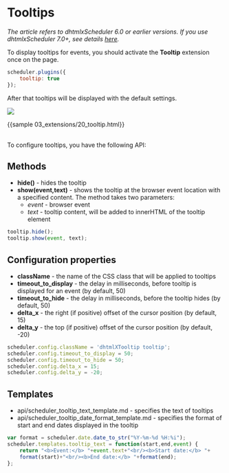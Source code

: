 Tooltips 
==============

*The article refers to dhtmlxScheduler 6.0 or earlier versions. If you use dhtmlxScheduler 7.0+, see details [here](tooltips.md).*

To display tooltips for events, you should activate the **Tooltip** extension once on the page.

~~~js
scheduler.plugins({
    tooltip: true
});
~~~

After that tooltips will be displayed with the default settings.

<img src="tooltip.png">


{{sample 03_extensions/20_tooltip.html}}
<br><br>

To configure tooltips, you have the following API:

Methods
----------------

- **hide()** - hides the tooltip
- **show(event,text)** - shows the tooltip at the browser event location with a specified content. The method takes two parameters:
	- *event* - browser event
	- *text* - tooltip content, will be added to innerHTML of the tooltip element

~~~js
tooltip.hide();
tooltip.show(event, text);
~~~


Configuration properties
------------------------------------

- **className** -  the name of the CSS class that will be applied to tooltips
- **timeout_to_display** - the delay in milliseconds, before tooltip is displayed for an event (by default, 50)
- **timeout_to_hide** - the delay in milliseconds, before the tooltip hides (by default, 50)
- **delta_x** - the right (if positive) offset of the cursor position (by default, 15)
- **delta_y** - the top (if positive) offset of the cursor position (by default, -20)

~~~js
scheduler.config.className = 'dhtmlXTooltip tooltip'; 
scheduler.config.timeout_to_display = 50;
scheduler.config.timeout_to_hide = 50;
scheduler.config.delta_x = 15; 
scheduler.config.delta_y = -20; 
~~~

Templates
------------------------------------------

- api/scheduler_tooltip_text_template.md - specifies the text of tooltips  
- api/scheduler_tooltip_date_format_template.md - specifies the format of start and end dates displayed in the tooltip

~~~js
var format = scheduler.date.date_to_str("%Y-%m-%d %H:%i"); 
scheduler.templates.tooltip_text = function(start,end,event) {
	return "<b>Event:</b> "+event.text+"<br/><b>Start date:</b> "+
    format(start)+"<br/><b>End date:</b> "+format(end);
};
~~~



